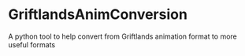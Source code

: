 # GriftlandsAnimConversion
 A python tool to help convert from Griftlands animation format to more useful formats
